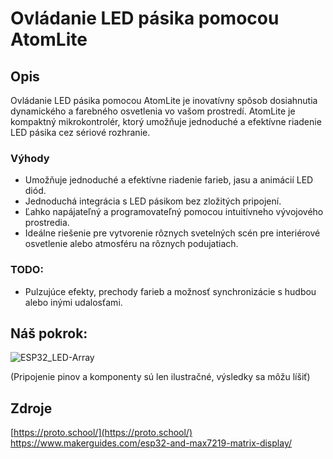 <h1>Ovládanie LED pásika pomocou AtomLite</h1>  

## Opis

Ovládanie LED pásika pomocou AtomLite je inovatívny spôsob dosiahnutia dynamického a farebného osvetlenia vo vašom prostredí. AtomLite je kompaktný mikrokontrolér, ktorý umožňuje jednoduché a efektívne riadenie LED pásika cez sériové rozhranie.

### Výhody

<ul>
<li>Umožňuje jednoduché a efektívne riadenie farieb, jasu a animácií LED diód. </li>
<li>Jednoduchá integrácia s LED pásikom bez zložitých pripojení. </li>
<li>Ľahko napájateľný a programovateľný pomocou intuitívneho vývojového prostredia.</li>
<li>Ideálne riešenie pre vytvorenie rôznych svetelných scén pre interiérové osvetlenie alebo atmosféru na rôznych podujatiach.</li>
</ul>

### TODO:

<ul>
<li>Pulzujúce efekty, prechody farieb a možnosť synchronizácie s hudbou alebo inými udalosťami.</li>
</ul>

## Náš pokrok:   

![ESP32_LED-Array](https://github.com/romankiss/R-IoT/assets/121643952/fb453781-f6b7-4301-8ee0-0360258a43ef)

(Pripojenie pinov a komponenty sú len ilustračné, výsledky sa môžu líšiť)


## Zdroje
[https://proto.school/](https://proto.school/)   
https://www.makerguides.com/esp32-and-max7219-matrix-display/

